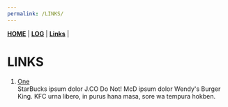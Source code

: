 ```yaml
---
permalink: /LINKS/
---
```

[**HOME**](index.md) | [**LOG**](TXT/mylog.txt) | [**Links**]() |

# LINKS

1. [One](https://en.wikipedia.org/wiki/1)<br>
StarBucks ipsum dolor J.CO Do Not!
McD ipsum dolor Wendy's Burger King.
KFC urna libero, in purus hana masa, sore wa tempura hokben.